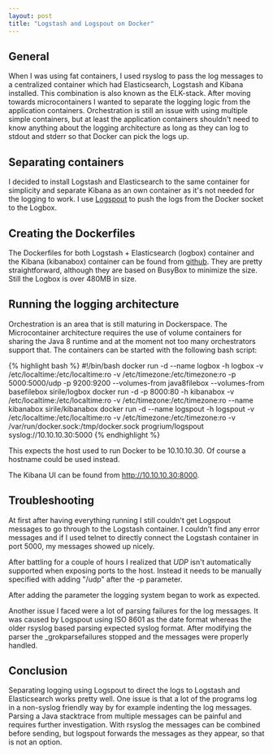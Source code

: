 ```yaml
---
layout: post
title: "Logstash and Logspout on Docker"
---
```


## General

When I was using fat containers, I used rsyslog to pass the log messages to a centralized
container which had Elasticsearch, Logstash and Kibana installed. This combination is also
known as the ELK-stack. After moving towards microcontainers I wanted to separate the logging
logic from the application containers. Orchestration is still an issue with using multiple
simple containers, but at least the application containers shouldn't need to know anything
about the logging architecture as long as they can log to stdout and stderr so that Docker
can pick the logs up.

## Separating containers

I decided to install Logstash and Elasticsearch to the same container for simplicity and
separate Kibana as an own container as it's not needed for the logging to work. I use
[Logspout](https://github.com/progrium/logspout) to push the logs from the Docker socket
to the Logbox.

## Creating the Dockerfiles

The Dockerfiles for both Logstash + Elasticsearch (logbox) container and the Kibana (kibanabox) 
container can be found from [github](https://github.com/SirIle/microboxes). They are pretty
straightforward, although they are based on BusyBox to minimize the size. Still the Logbox
is over 480MB in size.

## Running the logging architecture

Orchestration is an area that is still maturing in Dockerspace. The Microcontainer architecture
requires the use of volume containers for sharing the Java 8 runtime and at the moment not
too many orchestrators support that. The containers can be started with the following bash 
script:

{% highlight bash %}
#!/bin/bash
docker run -d --name logbox -h logbox -v /etc/localtime:/etc/localtime:ro -v /etc/timezone:/etc/timezone:ro -p 5000:5000/udp -p 9200:9200 --volumes-from java8filebox --volumes-from basefilebox sirile/logbox
docker run -d -p 8000:80 -h kibanabox -v /etc/localtime:/etc/localtime:ro -v /etc/timezone:/etc/timezone:ro --name kibanabox sirile/kibanabox
docker run -d --name logspout -h logspout -v /etc/localtime:/etc/localtime:ro -v /etc/timezone:/etc/timezone:ro -v /var/run/docker.sock:/tmp/docker.sock progrium/logspout syslog://10.10.10.30:5000
{% endhighlight %}

This expects the host used to run Docker to be 10.10.10.30. Of course a hostname could be used instead.

The Kibana UI can be found from http://10.10.10.30:8000.

## Troubleshooting

At first after having everything running I still couldn't get Logspout messages to go through to
the Logstash container. I couldn't find any error messages and if I used telnet to directly
connect the Logstash container in port 5000, my messages showed up nicely.

After battling for a couple of hours I realized that *UDP* isn't automatically supported
when exposing ports to the host. Instead it needs to be manually specified with adding
"/udp" after the -p parameter.

After adding the parameter the logging system began to work as expected.

Another issue I faced were a lot of parsing failures for the log messages. It was caused by Logspout
using ISO 8601 as the date format whereas the older rsyslog based parsing expected syslog format. 
After modifying the parser the _grokparsefailures stopped and the messages were properly handled.

## Conclusion

Separating logging using Logspout to direct the logs to Logstash and Elasticsearch works pretty well.
One issue is that a lot of the programs log in a non-syslog friendly way by for example indenting the
log messages. Parsing a Java stacktrace from multiple messages can be painful and requires further
investigation. With rsyslog the messages can be combined before sending, but logspout forwards
the messages as they appear, so that is not an option.